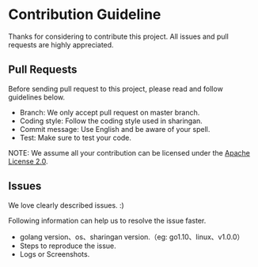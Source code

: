 # Contribution Guideline

Thanks for considering to contribute this project. All issues and pull requests are highly appreciated.

## Pull Requests

Before sending pull request to this project, please read and follow guidelines below.

* Branch: We only accept pull request on master branch.
* Coding style: Follow the coding style used in sharingan.
* Commit message: Use English and be aware of your spell.
* Test: Make sure to test your code.

NOTE: We assume all your contribution can be licensed under the [Apache License 2.0](./LICENSE).

## Issues

We love clearly described issues. :)

Following information can help us to resolve the issue faster.

* golang version、os、sharingan version.（eg: go1.10、linux、v1.0.0）
* Steps to reproduce the issue.
* Logs or Screenshots.
